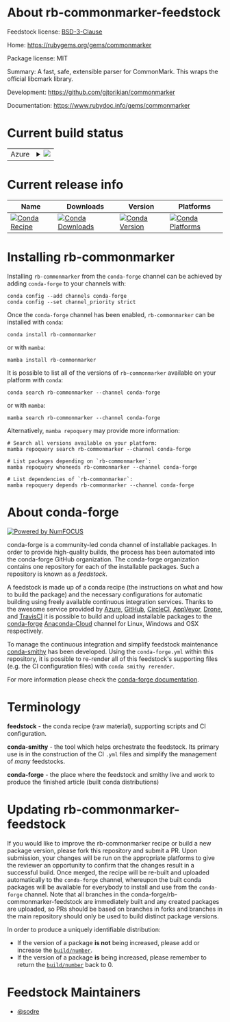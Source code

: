 About rb-commonmarker-feedstock
===============================

Feedstock license: [BSD-3-Clause](https://github.com/conda-forge/rb-commonmarker-feedstock/blob/main/LICENSE.txt)

Home: https://rubygems.org/gems/commonmarker

Package license: MIT

Summary: A fast, safe, extensible parser for CommonMark. This wraps the official libcmark library.

Development: https://github.com/gjtorikian/commonmarker

Documentation: https://www.rubydoc.info/gems/commonmarker

Current build status
====================


<table>
    
  <tr>
    <td>Azure</td>
    <td>
      <details>
        <summary>
          <a href="https://dev.azure.com/conda-forge/feedstock-builds/_build/latest?definitionId=7698&branchName=main">
            <img src="https://dev.azure.com/conda-forge/feedstock-builds/_apis/build/status/rb-commonmarker-feedstock?branchName=main">
          </a>
        </summary>
        <table>
          <thead><tr><th>Variant</th><th>Status</th></tr></thead>
          <tbody><tr>
              <td>linux_64_ruby2.6</td>
              <td>
                <a href="https://dev.azure.com/conda-forge/feedstock-builds/_build/latest?definitionId=7698&branchName=main">
                  <img src="https://dev.azure.com/conda-forge/feedstock-builds/_apis/build/status/rb-commonmarker-feedstock?branchName=main&jobName=linux&configuration=linux%20linux_64_ruby2.6" alt="variant">
                </a>
              </td>
            </tr><tr>
              <td>linux_64_ruby3.1</td>
              <td>
                <a href="https://dev.azure.com/conda-forge/feedstock-builds/_build/latest?definitionId=7698&branchName=main">
                  <img src="https://dev.azure.com/conda-forge/feedstock-builds/_apis/build/status/rb-commonmarker-feedstock?branchName=main&jobName=linux&configuration=linux%20linux_64_ruby3.1" alt="variant">
                </a>
              </td>
            </tr><tr>
              <td>osx_64_ruby2.6</td>
              <td>
                <a href="https://dev.azure.com/conda-forge/feedstock-builds/_build/latest?definitionId=7698&branchName=main">
                  <img src="https://dev.azure.com/conda-forge/feedstock-builds/_apis/build/status/rb-commonmarker-feedstock?branchName=main&jobName=osx&configuration=osx%20osx_64_ruby2.6" alt="variant">
                </a>
              </td>
            </tr><tr>
              <td>osx_64_ruby3.1</td>
              <td>
                <a href="https://dev.azure.com/conda-forge/feedstock-builds/_build/latest?definitionId=7698&branchName=main">
                  <img src="https://dev.azure.com/conda-forge/feedstock-builds/_apis/build/status/rb-commonmarker-feedstock?branchName=main&jobName=osx&configuration=osx%20osx_64_ruby3.1" alt="variant">
                </a>
              </td>
            </tr>
          </tbody>
        </table>
      </details>
    </td>
  </tr>
</table>

Current release info
====================

| Name | Downloads | Version | Platforms |
| --- | --- | --- | --- |
| [![Conda Recipe](https://img.shields.io/badge/recipe-rb--commonmarker-green.svg)](https://anaconda.org/conda-forge/rb-commonmarker) | [![Conda Downloads](https://img.shields.io/conda/dn/conda-forge/rb-commonmarker.svg)](https://anaconda.org/conda-forge/rb-commonmarker) | [![Conda Version](https://img.shields.io/conda/vn/conda-forge/rb-commonmarker.svg)](https://anaconda.org/conda-forge/rb-commonmarker) | [![Conda Platforms](https://img.shields.io/conda/pn/conda-forge/rb-commonmarker.svg)](https://anaconda.org/conda-forge/rb-commonmarker) |

Installing rb-commonmarker
==========================

Installing `rb-commonmarker` from the `conda-forge` channel can be achieved by adding `conda-forge` to your channels with:

```
conda config --add channels conda-forge
conda config --set channel_priority strict
```

Once the `conda-forge` channel has been enabled, `rb-commonmarker` can be installed with `conda`:

```
conda install rb-commonmarker
```

or with `mamba`:

```
mamba install rb-commonmarker
```

It is possible to list all of the versions of `rb-commonmarker` available on your platform with `conda`:

```
conda search rb-commonmarker --channel conda-forge
```

or with `mamba`:

```
mamba search rb-commonmarker --channel conda-forge
```

Alternatively, `mamba repoquery` may provide more information:

```
# Search all versions available on your platform:
mamba repoquery search rb-commonmarker --channel conda-forge

# List packages depending on `rb-commonmarker`:
mamba repoquery whoneeds rb-commonmarker --channel conda-forge

# List dependencies of `rb-commonmarker`:
mamba repoquery depends rb-commonmarker --channel conda-forge
```


About conda-forge
=================

[![Powered by
NumFOCUS](https://img.shields.io/badge/powered%20by-NumFOCUS-orange.svg?style=flat&colorA=E1523D&colorB=007D8A)](https://numfocus.org)

conda-forge is a community-led conda channel of installable packages.
In order to provide high-quality builds, the process has been automated into the
conda-forge GitHub organization. The conda-forge organization contains one repository
for each of the installable packages. Such a repository is known as a *feedstock*.

A feedstock is made up of a conda recipe (the instructions on what and how to build
the package) and the necessary configurations for automatic building using freely
available continuous integration services. Thanks to the awesome service provided by
[Azure](https://azure.microsoft.com/en-us/services/devops/), [GitHub](https://github.com/),
[CircleCI](https://circleci.com/), [AppVeyor](https://www.appveyor.com/),
[Drone](https://cloud.drone.io/welcome), and [TravisCI](https://travis-ci.com/)
it is possible to build and upload installable packages to the
[conda-forge](https://anaconda.org/conda-forge) [Anaconda-Cloud](https://anaconda.org/)
channel for Linux, Windows and OSX respectively.

To manage the continuous integration and simplify feedstock maintenance
[conda-smithy](https://github.com/conda-forge/conda-smithy) has been developed.
Using the ``conda-forge.yml`` within this repository, it is possible to re-render all of
this feedstock's supporting files (e.g. the CI configuration files) with ``conda smithy rerender``.

For more information please check the [conda-forge documentation](https://conda-forge.org/docs/).

Terminology
===========

**feedstock** - the conda recipe (raw material), supporting scripts and CI configuration.

**conda-smithy** - the tool which helps orchestrate the feedstock.
                   Its primary use is in the construction of the CI ``.yml`` files
                   and simplify the management of *many* feedstocks.

**conda-forge** - the place where the feedstock and smithy live and work to
                  produce the finished article (built conda distributions)


Updating rb-commonmarker-feedstock
==================================

If you would like to improve the rb-commonmarker recipe or build a new
package version, please fork this repository and submit a PR. Upon submission,
your changes will be run on the appropriate platforms to give the reviewer an
opportunity to confirm that the changes result in a successful build. Once
merged, the recipe will be re-built and uploaded automatically to the
`conda-forge` channel, whereupon the built conda packages will be available for
everybody to install and use from the `conda-forge` channel.
Note that all branches in the conda-forge/rb-commonmarker-feedstock are
immediately built and any created packages are uploaded, so PRs should be based
on branches in forks and branches in the main repository should only be used to
build distinct package versions.

In order to produce a uniquely identifiable distribution:
 * If the version of a package **is not** being increased, please add or increase
   the [``build/number``](https://docs.conda.io/projects/conda-build/en/latest/resources/define-metadata.html#build-number-and-string).
 * If the version of a package **is** being increased, please remember to return
   the [``build/number``](https://docs.conda.io/projects/conda-build/en/latest/resources/define-metadata.html#build-number-and-string)
   back to 0.

Feedstock Maintainers
=====================

* [@sodre](https://github.com/sodre/)

